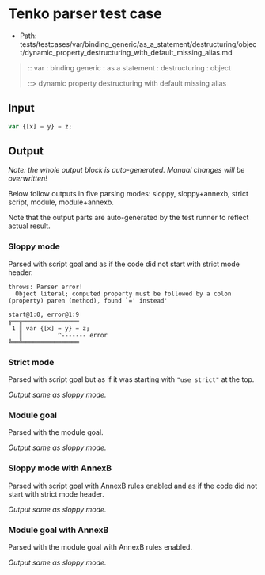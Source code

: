 # Tenko parser test case

- Path: tests/testcases/var/binding_generic/as_a_statement/destructuring/object/dynamic_property_destructuring_with_default_missing_alias.md

> :: var : binding generic : as a statement : destructuring : object
>
> ::> dynamic property destructuring with default missing alias

## Input

`````js
var {[x] = y} = z;
`````

## Output

_Note: the whole output block is auto-generated. Manual changes will be overwritten!_

Below follow outputs in five parsing modes: sloppy, sloppy+annexb, strict script, module, module+annexb.

Note that the output parts are auto-generated by the test runner to reflect actual result.

### Sloppy mode

Parsed with script goal and as if the code did not start with strict mode header.

`````
throws: Parser error!
  Object literal; computed property must be followed by a colon (property) paren (method), found `=' instead'

start@1:0, error@1:9
╔══╦════════════════
 1 ║ var {[x] = y} = z;
   ║          ^------- error
╚══╩════════════════

`````

### Strict mode

Parsed with script goal but as if it was starting with `"use strict"` at the top.

_Output same as sloppy mode._

### Module goal

Parsed with the module goal.

_Output same as sloppy mode._

### Sloppy mode with AnnexB

Parsed with script goal with AnnexB rules enabled and as if the code did not start with strict mode header.

_Output same as sloppy mode._

### Module goal with AnnexB

Parsed with the module goal with AnnexB rules enabled.

_Output same as sloppy mode._
